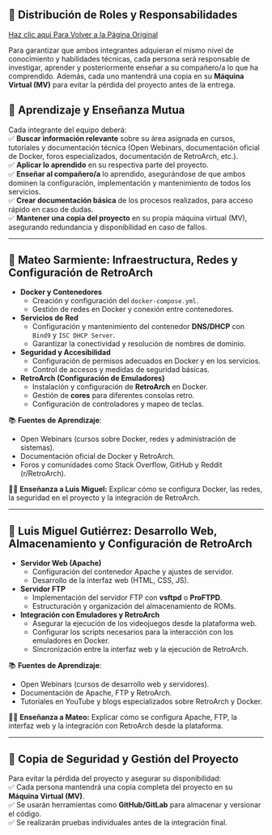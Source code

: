 ## 📌 Distribución de Roles y Responsabilidades  

<a href="https://github.com/ImDeathWis/Proyecto-pagina-emulacion./blob/main/README.md" target="_blank">Haz clic aquí Para Volver a la Página Original</a>

Para garantizar que ambos integrantes adquieran el mismo nivel de conocimiento y habilidades técnicas, cada persona será responsable de investigar, aprender y posteriormente enseñar a su compañero/a lo que ha comprendido. Además, cada uno mantendrá una copia en su **Máquina Virtual (MV)** para evitar la pérdida del proyecto antes de la entrega.  

## 🔄 Aprendizaje y Enseñanza Mutua  
Cada integrante del equipo deberá:  
✅ **Buscar información relevante** sobre su área asignada en cursos, tutoriales y documentación técnica (Open Webinars, documentación oficial de Docker, foros especializados, documentación de RetroArch, etc.).  
✅ **Aplicar lo aprendido** en su respectiva parte del proyecto.  
✅ **Enseñar al compañero/a** lo aprendido, asegurándose de que ambos dominen la configuración, implementación y mantenimiento de todos los servicios.  
✅ **Crear documentación básica** de los procesos realizados, para acceso rápido en caso de dudas.  
✅ **Mantener una copia del proyecto** en su propia máquina virtual (MV), asegurando redundancia y disponibilidad en caso de fallos.  

---

## 👥 Mateo Sarmiente: Infraestructura, Redes y Configuración de RetroArch  
- **Docker y Contenedores**  
  - Creación y configuración del `docker-compose.yml`.  
  - Gestión de redes en Docker y conexión entre contenedores.  
- **Servicios de Red**  
  - Configuración y mantenimiento del contenedor **DNS/DHCP** con `Bind9` y `ISC DHCP Server`.  
  - Garantizar la conectividad y resolución de nombres de dominio.  
- **Seguridad y Accesibilidad**  
  - Configuración de permisos adecuados en Docker y en los servicios.  
  - Control de accesos y medidas de seguridad básicas.  
- **RetroArch (Configuración de Emuladores)**  
  - Instalación y configuración de **RetroArch** en Docker.  
  - Gestión de **cores** para diferentes consolas retro.  
  - Configuración de controladores y mapeo de teclas.  

📚 **Fuentes de Aprendizaje**:  
- Open Webinars (cursos sobre Docker, redes y administración de sistemas).  
- Documentación oficial de Docker y RetroArch.  
- Foros y comunidades como Stack Overflow, GitHub y Reddit (r/RetroArch).  

🧑‍🏫 **Enseñanza a Luis Miguel:** Explicar cómo se configura Docker, las redes, la seguridad en el proyecto y la integración de RetroArch.  

---

## 👥 Luis Miguel Gutiérrez: Desarrollo Web, Almacenamiento y Configuración de RetroArch  
- **Servidor Web (Apache)**  
  - Configuración del contenedor Apache y ajustes de servidor.  
  - Desarrollo de la interfaz web (HTML, CSS, JS).  
- **Servidor FTP**  
  - Implementación del servidor FTP con **vsftpd** o **ProFTPD**.  
  - Estructuración y organización del almacenamiento de ROMs.  
- **Integración con Emuladores y RetroArch**  
  - Asegurar la ejecución de los videojuegos desde la plataforma web.  
  - Configurar los scripts necesarios para la interacción con los emuladores en Docker.  
  - Sincronización entre la interfaz web y la ejecución de RetroArch.  

📚 **Fuentes de Aprendizaje**:  
- Open Webinars (cursos de desarrollo web y servidores).  
- Documentación de Apache, FTP y RetroArch.  
- Tutoriales en YouTube y blogs especializados sobre RetroArch y Docker.  

🧑‍🏫 **Enseñanza a Mateo:** Explicar cómo se configura Apache, FTP, la interfaz web y la integración con RetroArch desde la plataforma.  

---

## 📂 Copia de Seguridad y Gestión del Proyecto  
Para evitar la pérdida del proyecto y asegurar su disponibilidad:  
✅ Cada persona mantendrá una copia completa del proyecto en su **Máquina Virtual (MV)**.  
✅ Se usarán herramientas como **GitHub/GitLab** para almacenar y versionar el código.  
✅ Se realizarán pruebas individuales antes de la integración final.  
